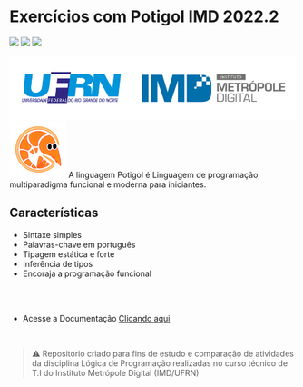  # Exercícios com Potigol IMD 2022.2

[<img src="https://img.shields.io/github/followers/Fransuelton?label=Fransuelton&style=social">](https://github.com/Fransuelton)
[<img src="https://img.shields.io/github/followers/potigol?label=Potigol&style=social">](https://github.com/potigol)
<img src="https://img.shields.io/github/repo-size/Fransuelton/exercicios-potigol-imd">

<img src="./src/banner.png">

<div align=left>
<img src="./src/potigol-logo.png" width=100>
A linguagem Potigol é Linguagem de programação multiparadigma funcional e moderna para iniciantes.

<br>

## Características
* Sintaxe simples
* Palavras-chave em português
* Tipagem estática e forte
* Inferência de tipos
* Encoraja a programação funcional
<br>
<br>

- Acesse a Documentação <a href="https://potigol.github.io/docs/">Clicando aqui</a>
</div>

<br>

 >⚠️ Repositório criado para fins de estudo e comparação de atividades da disciplina Lógica de Programação realizadas no curso técnico de T.I do Instituto Metrópole Digital (IMD/UFRN)



